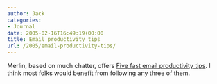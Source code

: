 ```yaml
---
author: Jack
categories:
- Journal
date: 2005-02-16T16:49:19+00:00
title: Email productivity tips
url: /2005/email-productivity-tips/
---
```


Merlin, based on much chatter, offers [Five fast email productivity tips][1]. I think most folks would benefit from following any three of them.

 [1]: http://www.43folders.com/2005/02/five_fast_email.html